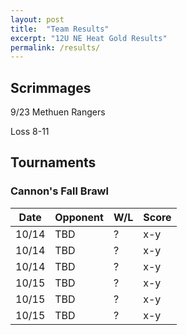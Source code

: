 ```yaml
---
layout: post
title:  "Team Results"
excerpt: "12U NE Heat Gold Results"
permalink: /results/
---
```


## Scrimmages

9/23 Methuen Rangers

Loss 8-11

## Tournaments

### Cannon's Fall Brawl

|Date  | Opponent | W/L | Score |
|:----:|:--------|:----|:----|
| 10/14  |TBD | ? | x-y |
| 10/14  |TBD | ? | x-y |
| 10/14  |TBD | ? | x-y |
| 10/15  |TBD | ? | x-y |
| 10/15  |TBD | ? | x-y |
| 10/15  |TBD | ? | x-y |